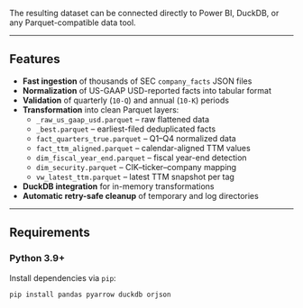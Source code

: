 The resulting dataset can be connected directly to Power BI, DuckDB, or any Parquet-compatible data tool.

---

## Features
- **Fast ingestion** of thousands of SEC `company_facts` JSON files  
- **Normalization** of US-GAAP USD-reported facts into tabular format  
- **Validation** of quarterly (`10-Q`) and annual (`10-K`) periods  
- **Transformation** into clean Parquet layers:
  - `_raw_us_gaap_usd.parquet` – raw flattened data  
  - `_best.parquet` – earliest-filed deduplicated facts  
  - `fact_quarters_true.parquet` – Q1–Q4 normalized data  
  - `fact_ttm_aligned.parquet` – calendar-aligned TTM values  
  - `dim_fiscal_year_end.parquet` – fiscal year-end detection  
  - `dim_security.parquet` – CIK–ticker–company mapping  
  - `vw_latest_ttm.parquet` – latest TTM snapshot per tag  
- **DuckDB integration** for in-memory transformations  
- **Automatic retry-safe cleanup** of temporary and log directories  

---

## Requirements

### Python 3.9+  
Install dependencies via `pip`:

```bash
pip install pandas pyarrow duckdb orjson
